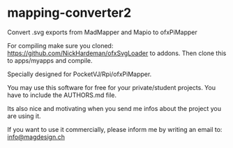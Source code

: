 # mapping-converter2
Convert .svg exports from MadMapper and Mapio to ofxPiMapper

For compiling make sure you cloned: https://github.com/NickHardeman/ofxSvgLoader to addons.
Then clone this to apps/myapps and compile.

Specially designed for PocketVJ/Rpi/ofxPiMapper.

You may use this software for free for your private/student projects.
You have to include the AUTHORS.md file.

Its also nice and motivating when you send me infos about the project you are using it.

If you want to use it commercially, please inform me by writing an email to: info@magdesign.ch
